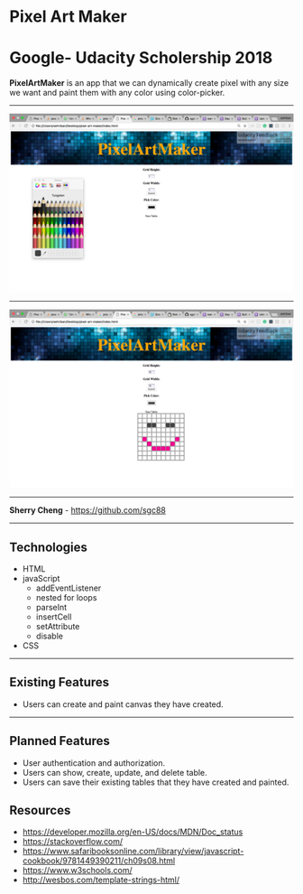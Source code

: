 Pixel Art Maker
===================
Google- Udacity Scholership 2018
===================


**PixelArtMaker** is an app that we can dynamically create pixel with any size we want and paint them with any color using color-picker.


----------


![Alt text](screenShot.png)

----------


![Alt text](screenShot2.png)


----------


**Sherry Cheng** - https://github.com/sgc88


----------


Technologies
-------------------
  * HTML
  * javaScript
    - addEventListener
    - nested for loops
    - parseInt
    - insertCell
    - setAttribute
    - disable
  * CSS


----------


Existing Features
-------------------
* Users can create and paint canvas they have created.


----------


Planned Features
-------------------
* User authentication and authorization.
* Users can show, create, update, and delete table.
* Users can save their existing tables that they have created and painted.

Resources
-------------------

* https://developer.mozilla.org/en-US/docs/MDN/Doc_status
* https://stackoverflow.com/
* https://www.safaribooksonline.com/library/view/javascript-cookbook/9781449390211/ch09s08.html
* https://www.w3schools.com/
* http://wesbos.com/template-strings-html/
